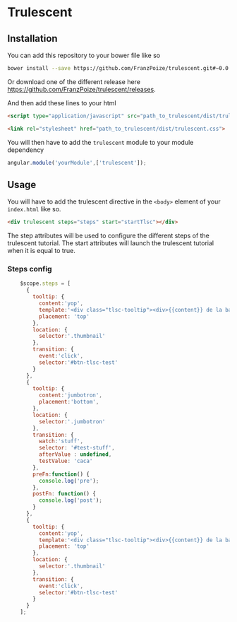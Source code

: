 # Trulescent

## Installation

You can add this repository to your bower file like so
``` sh
bower install --save https://github.com/FranzPoize/trulescent.git#~0.0.7
```
Or download one of the different release here https://github.com/FranzPoize/trulescent/releases.

And then add these lines to your html
``` html
<script type="application/javascript" src="path_to_trulescent/dist/trulescent.js"></script>
```
``` html
<link rel="stylesheet" href="path_to_trulescent/dist/trulescent.css">
```

You will then have to add the ```trulescent``` module to your module dependency
``` javascript
angular.module('yourModule',['trulescent']);
```

## Usage

You will have to add the trulescent directive in the ```<body>``` element of your ```index.html``` like so.

``` html
<div trulescent steps="steps" start="startTlsc"></div>
```

The step attributes will be used to configure the different steps of the trulescent tutorial. The start attributes will launch the trulescent tutorial when it is equal to true.

### Steps config
``` javascript
    $scope.steps = [
      {
        tooltip: {
          content:'yop',
          template:'<div class="tlsc-tooltip"><div>{{content}} de la balle</div><button class="btn" ng-click="prevStep()">Back</button><button class="btn" ng-click="nextStep()">Next</button><button class="btn" ng-click="stop()">End</button></div>',
          placement: 'top'
        },
        location: {
          selector:'.thumbnail'
        },
        transition: {
          event:'click',
          selector:'#btn-tlsc-test'
        }
      },
      {
        tooltip: {
          content:'jumbotron',
          placement:'bottom',
        },
        location: {
          selector:'.jumbotron'
        },
        transition: {
          watch:'stuff',
          selector: '#test-stuff',
          afterValue : undefined,
          testValue: 'caca'
        },
        preFn:function() {
          console.log('pre');
        },
        postFn: function() {
          console.log('post');
        }
      },
      {
        tooltip: {
          content:'yop',
          template:'<div class="tlsc-tooltip"><div>{{content}} de la balle</div><button class="btn" ng-click="prevStep()">Back</button><button class="btn" ng-click="nextStep()">Next</button><button class="btn" ng-click="stop()">End</button></div>',
          placement: 'top'
        },
        location: {
          selector:'.thumbnail'
        },
        transition: {
          event:'click',
          selector:'#btn-tlsc-test'
        }
      }
    ];
```

